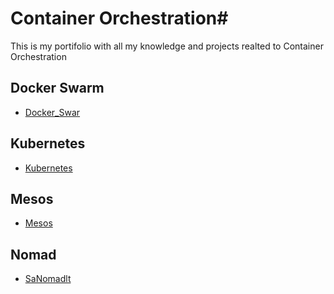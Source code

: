 # Container Orchestration#
This is my portifolio with all my knowledge and projects realted to Container Orchestration

## Docker Swarm ##

* [Docker_Swar](Docker_Swar/summary.md)
  
## Kubernetes ##

* [Kubernetes](Kubernetes/summary.md)

## Mesos ##

* [Mesos](Mesos/summary.md)

## Nomad ##

* [SaNomadlt](Nomad/summary.md)